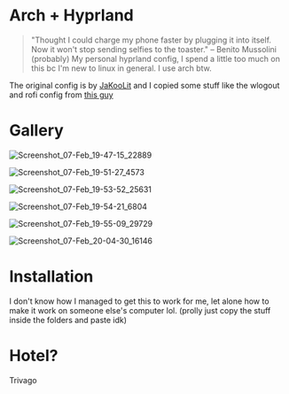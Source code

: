 # Arch + Hyprland 

> "Thought I could charge my phone faster by plugging it into itself. Now it won't stop sending selfies to the toaster." – Benito Mussolini (probably)
My personal hyprland config, I spend a little too much on this bc I'm new to linux in general. I use arch btw.

The original config is by [JaKooLit](https://github.com/JaKooLit/Hyprland-Dots) and I copied some stuff like the wlogout and rofi config from [this guy](https://www.youtube.com/watch?v=_Capa8hBaPk)

# Gallery 


![Screenshot_07-Feb_19-47-15_22889](https://github.com/ImxTreme21/dotfiles/assets/69317502/d230a391-b804-4bfd-ad07-8f3667062202)

![Screenshot_07-Feb_19-51-27_4573](https://github.com/ImxTreme21/dotfiles/assets/69317502/bce28f96-013c-44ef-b38a-0cc2e0e66cd5)

![Screenshot_07-Feb_19-53-52_25631](https://github.com/ImxTreme21/dotfiles/assets/69317502/6d06af24-8efe-440b-bcfc-ebfbb2a2fb4a)

![Screenshot_07-Feb_19-54-21_6804](https://github.com/ImxTreme21/dotfiles/assets/69317502/615b226d-7338-4d77-8f0e-13fe31cddd90)

![Screenshot_07-Feb_19-55-09_29729](https://github.com/ImxTreme21/dotfiles/assets/69317502/3e23ec5e-4dd5-4cd9-b35e-123e8da54318)

![Screenshot_07-Feb_20-04-30_16146](https://github.com/ImxTreme21/dotfiles/assets/69317502/0bc930fa-587e-4309-98c7-2d096b2bbd44)

# Installation

I don't know how I managed to get this to work for me, let alone how to make it work on someone else's computer lol. (prolly just copy the stuff inside the folders and paste idk)

# Hotel?

Trivago
